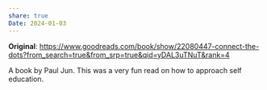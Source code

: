 ```yaml
---
share: true
Date: 2024-01-03
---
```


**Original**: https://www.goodreads.com/book/show/22080447-connect-the-dots?from_search=true&from_srp=true&qid=yDAL3uTNuT&rank=4

A book by Paul Jun. This was a very fun read on how to approach self education.
